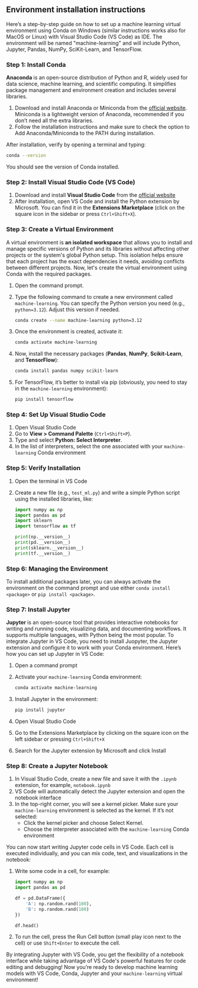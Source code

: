 ## Environment installation instructions

Here’s a step-by-step guide on how to set up a machine learning virtual environment using Conda on Windows (similar instructions works also for MacOS or Linux) with Visual Studio Code (VS Code) as IDE. The environment will be named "machine-learning" and will include Python, Jupyter, Pandas, NumPy, SciKit-Learn, and TensorFlow.

### Step 1: Install Conda

**Anaconda** is an open-source distribution of Python and R, widely used for data science, machine learning, and scientific computing. It simplifies package management and environment creation and includes several libraries.

1. Download and install Anaconda or Miniconda from the [official website](https://www.anaconda.com/products/individual). Miniconda is a lightweight version of Anaconda, recommended if you don’t need all the extra libraries.
2. Follow the installation instructions and make sure to check the option to Add Anaconda/Miniconda to the PATH during installation.

After installation, verify by opening a terminal and typing:

```bash
conda --version
```

You should see the version of Conda installed.

### Step 2: Install Visual Studio Code (VS Code)

1. Download and install **Visual Studio Code** from the [official website](https://code.visualstudio.com/)
2. After installation, open VS Code and install the Python extension by Microsoft. You can find it in the **Extensions Marketplace** (click on the square icon in the sidebar or press `Ctrl+Shift+X`).

### Step 3: Create a Virtual Environment

A virtual environment is **an isolated workspace** that allows you to install and manage specific versions of Python and its libraries without affecting other projects or the system's global Python setup. This isolation helps ensure that each project has the exact dependencies it needs, avoiding conflicts between different projects. Now, let's create the virtual environment using Conda with the required packages.

1. Open the command prompt.
2. Type the following command to create a new environment called `machine-learning`. You can specify the Python version you need (e.g., `python=3.12`). Adjust this version if needed.

   ```bash
   conda create --name machine-learning python=3.12
   ```

3. Once the environment is created, activate it:

     ```bash
     conda activate machine-learning
     ```

4. Now, install the necessary packages (**Pandas**, **NumPy**, **Scikit-Learn**, and **TensorFlow**):

   ```bash
   conda install pandas numpy scikit-learn
   ```

5. For TensorFlow, it’s better to install via pip (obviously, you need to stay in the `machine-learning` environment):

   ```bash
   pip install tensorflow
   ```

### Step 4: Set Up Visual Studio Code

1. Open Visual Studio Code
2. Go to **View > Command Palette** (`Ctrl+Shift+P`).
3. Type and select **Python: Select Interpreter**.
4. In the list of interpreters, select the one associated with your `machine-learning` Conda environment

### Step 5: Verify Installation

1. Open the terminal in VS Code
2. Create a new file (e.g., `test_ml.py`) and write a simple Python script using the installed libraries, like:

   ```python
   import numpy as np
   import pandas as pd
   import sklearn
   import tensorflow as tf

   print(np.__version__)
   print(pd.__version__)
   print(sklearn.__version__)
   print(tf.__version__)
   ```

### Step 6: Managing the Environment

To install additional packages later, you can always activate the environment on the command prompt and use either `conda install <package>` or `pip install <package>`.

### Step 7: Install Jupyter

**Jupyter** is an open-source tool that provides interactive notebooks for writing and running code, visualizing data, and documenting workflows. It supports multiple languages, with Python being the most popular. To integrate Jupyter in VS Code, you need to install Juopyter, the Jupyter extension and configure it to work with your Conda environment. Here’s how you can set up Jupyter in VS Code:

1. Open a command prompt
2. Activate your `machine-learning` Conda environment:

   ```bash
   conda activate machine-learning
   ```

3. Install Jupyter in the environment:
   
   ```bash
   pip install jupyter
   ```

4. Open Visual Studio Code
5. Go to the Extensions Marketplace by clicking on the square icon on the left sidebar or pressing `Ctrl+Shift+X`
6. Search for the Jupyter extension by Microsoft and click Install

### Step 8: Create a Jupyter Notebook

1. In Visual Studio Code, create a new file and save it with the `.ipynb` extension, for example, `notebook.ipynb`
2. VS Code will automatically detect the Jupyter extension and open the notebook interface
3. In the top-right corner, you will see a kernel picker. Make sure your `machine-learning` environment is selected as the kernel. If it’s not selected:
   - Click the kernel picker and choose Select Kernel.
   - Choose the interpreter associated with the `machine-learning` Conda environment

You can now start writing Jupyter code cells in VS Code. Each cell is executed individually, and you can mix code, text, and visualizations in the notebook:

1. Write some code in a cell, for example:

   ```python
   import numpy as np
   import pandas as pd
   
   df = pd.DataFrame({
       'A': np.random.rand(100),
       'B': np.random.rand(100)
   })
   
   df.head()
   ```

2. To run the cell, press the Run Cell button (small play icon next to the cell) or use `Shift+Enter` to execute the cell.

By integrating Jupyter with VS Code, you get the flexibility of a notebook interface while taking advantage of VS Code's powerful features for code editing and debugging! Now you’re ready to develop machine learning models with VS Code, Conda, Jupyter and your `machine-learning` virtual environment!
